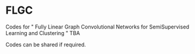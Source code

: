 # FLGC
Codes for " Fully Linear Graph Convolutional Networks for SemiSupervised Learning and Clustering " 
TBA


Codes can be shared if required.
